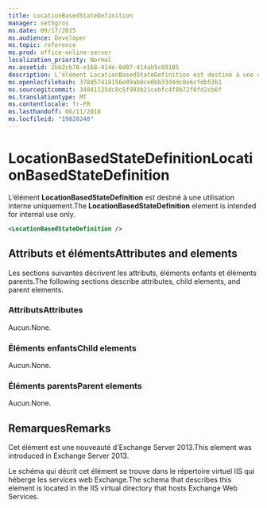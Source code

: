 ```yaml
---
title: LocationBasedStateDefinition
manager: sethgros
ms.date: 09/17/2015
ms.audience: Developer
ms.topic: reference
ms.prod: office-online-server
localization_priority: Normal
ms.assetid: 2bb2cb78-e168-414e-8d07-414ab5c69185
description: L’élément LocationBasedStateDefinition est destiné à une utilisation interne uniquement.
ms.openlocfilehash: 378d57418156e09ab0ce0bb33d4dc8e6cfdb53b1
ms.sourcegitcommit: 34041125dc8c5f993b21cebfc4f8b72f0fd2cb6f
ms.translationtype: MT
ms.contentlocale: fr-FR
ms.lasthandoff: 06/11/2018
ms.locfileid: "19828240"
---
```

# <a name="locationbasedstatedefinition"></a><span data-ttu-id="42394-103">LocationBasedStateDefinition</span><span class="sxs-lookup"><span data-stu-id="42394-103">LocationBasedStateDefinition</span></span>

<span data-ttu-id="42394-104">L’élément **LocationBasedStateDefinition** est destiné à une utilisation interne uniquement.</span><span class="sxs-lookup"><span data-stu-id="42394-104">The **LocationBasedStateDefinition** element is intended for internal use only.</span></span> 
  
```XML
<LocationBasedStateDefinition />
```

## <a name="attributes-and-elements"></a><span data-ttu-id="42394-105">Attributs et éléments</span><span class="sxs-lookup"><span data-stu-id="42394-105">Attributes and elements</span></span>

<span data-ttu-id="42394-106">Les sections suivantes décrivent les attributs, éléments enfants et éléments parents.</span><span class="sxs-lookup"><span data-stu-id="42394-106">The following sections describe attributes, child elements, and parent elements.</span></span>
  
### <a name="attributes"></a><span data-ttu-id="42394-107">Attributs</span><span class="sxs-lookup"><span data-stu-id="42394-107">Attributes</span></span>

<span data-ttu-id="42394-108">Aucun.</span><span class="sxs-lookup"><span data-stu-id="42394-108">None.</span></span>
  
### <a name="child-elements"></a><span data-ttu-id="42394-109">Éléments enfants</span><span class="sxs-lookup"><span data-stu-id="42394-109">Child elements</span></span>

<span data-ttu-id="42394-110">Aucun.</span><span class="sxs-lookup"><span data-stu-id="42394-110">None.</span></span>
  
### <a name="parent-elements"></a><span data-ttu-id="42394-111">Éléments parents</span><span class="sxs-lookup"><span data-stu-id="42394-111">Parent elements</span></span>

<span data-ttu-id="42394-112">Aucun.</span><span class="sxs-lookup"><span data-stu-id="42394-112">None.</span></span>
  
## <a name="remarks"></a><span data-ttu-id="42394-113">Remarques</span><span class="sxs-lookup"><span data-stu-id="42394-113">Remarks</span></span>

<span data-ttu-id="42394-114">Cet élément est une nouveauté d'Exchange Server 2013.</span><span class="sxs-lookup"><span data-stu-id="42394-114">This element was introduced in Exchange Server 2013.</span></span>
  
<span data-ttu-id="42394-115">Le schéma qui décrit cet élément se trouve dans le répertoire virtuel IIS qui héberge les services web Exchange.</span><span class="sxs-lookup"><span data-stu-id="42394-115">The schema that describes this element is located in the IIS virtual directory that hosts Exchange Web Services.</span></span>
  

